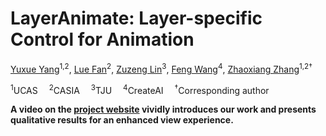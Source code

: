 # LayerAnimate: Layer-specific Control for Animation

[Yuxue Yang](https://yuxueyang1204.github.io/)<sup>1,2</sup>, [Lue Fan](https://lue.fan/)<sup>2</sup>, [Zuzeng Lin](https://www.researchgate.net/scientific-contributions/Zuzeng-Lin-2192777418)<sup>3</sup>, [Feng Wang](https://happynear.wang/)<sup>4</sup>, [Zhaoxiang Zhang](https://zhaoxiangzhang.net)<sup>1,2†</sup>

<sup>1</sup>UCAS&emsp; <sup>2</sup>CASIA&emsp; <sup>3</sup>TJU&emsp; <sup>4</sup>CreateAI&emsp; <sup>†</sup>Corresponding author

**A video on the [project website](https://layeranimate.github.io) vividly introduces our work and presents qualitative results for an enhanced view experience.**
